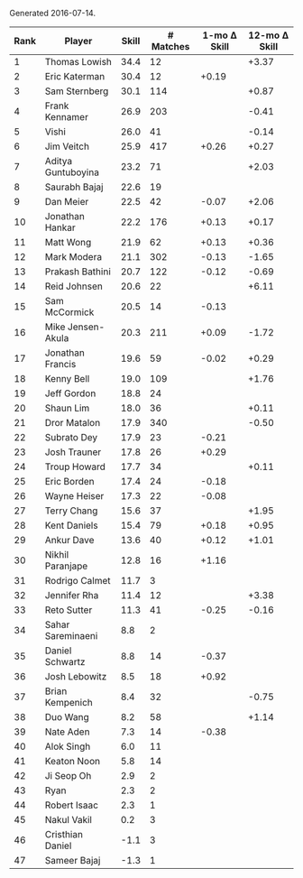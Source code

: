 Generated 2016-07-14.

| Rank | Player             | Skill | # Matches | 1-mo Δ Skill | 12-mo Δ Skill |
|------|--------------------|-------|-----------|--------------|---------------|
|    1 | Thomas Lowish      |  34.4 |        12 |              |         +3.37 |
|    2 | Eric Katerman      |  30.4 |        12 |        +0.19 |               |
|    3 | Sam Sternberg      |  30.1 |       114 |              |         +0.87 |
|    4 | Frank Kennamer     |  26.9 |       203 |              |         -0.41 |
|    5 | Vishi              |  26.0 |        41 |              |         -0.14 |
|    6 | Jim Veitch         |  25.9 |       417 |        +0.26 |         +0.27 |
|    7 | Aditya Guntuboyina |  23.2 |        71 |              |         +2.03 |
|    8 | Saurabh Bajaj      |  22.6 |        19 |              |               |
|    9 | Dan Meier          |  22.5 |        42 |        -0.07 |         +2.06 |
|   10 | Jonathan Hankar    |  22.2 |       176 |        +0.13 |         +0.17 |
|   11 | Matt Wong          |  21.9 |        62 |        +0.13 |         +0.36 |
|   12 | Mark Modera        |  21.1 |       302 |        -0.13 |         -1.65 |
|   13 | Prakash Bathini    |  20.7 |       122 |        -0.12 |         -0.69 |
|   14 | Reid Johnsen       |  20.6 |        22 |              |         +6.11 |
|   15 | Sam McCormick      |  20.5 |        14 |        -0.13 |               |
|   16 | Mike Jensen-Akula  |  20.3 |       211 |        +0.09 |         -1.72 |
|   17 | Jonathan Francis   |  19.6 |        59 |        -0.02 |         +0.29 |
|   18 | Kenny Bell         |  19.0 |       109 |              |         +1.76 |
|   19 | Jeff Gordon        |  18.8 |        24 |              |               |
|   20 | Shaun Lim          |  18.0 |        36 |              |         +0.11 |
|   21 | Dror Matalon       |  17.9 |       340 |              |         -0.50 |
|   22 | Subrato Dey        |  17.9 |        23 |        -0.21 |               |
|   23 | Josh Trauner       |  17.8 |        26 |        +0.29 |               |
|   24 | Troup Howard       |  17.7 |        34 |              |         +0.11 |
|   25 | Eric Borden        |  17.4 |        24 |        -0.18 |               |
|   26 | Wayne Heiser       |  17.3 |        22 |        -0.08 |               |
|   27 | Terry Chang        |  15.6 |        37 |              |         +1.95 |
|   28 | Kent Daniels       |  15.4 |        79 |        +0.18 |         +0.95 |
|   29 | Ankur Dave         |  13.6 |        40 |        +0.12 |         +1.01 |
|   30 | Nikhil Paranjape   |  12.8 |        16 |        +1.16 |               |
|   31 | Rodrigo Calmet     |  11.7 |         3 |              |               |
|   32 | Jennifer Rha       |  11.4 |        12 |              |         +3.38 |
|   33 | Reto Sutter        |  11.3 |        41 |        -0.25 |         -0.16 |
|   34 | Sahar Sareminaeni  |   8.8 |         2 |              |               |
|   35 | Daniel Schwartz    |   8.8 |        14 |        -0.37 |               |
|   36 | Josh Lebowitz      |   8.5 |        18 |        +0.92 |               |
|   37 | Brian Kempenich    |   8.4 |        32 |              |         -0.75 |
|   38 | Duo Wang           |   8.2 |        58 |              |         +1.14 |
|   39 | Nate Aden          |   7.3 |        14 |        -0.38 |               |
|   40 | Alok Singh         |   6.0 |        11 |              |               |
|   41 | Keaton Noon        |   5.8 |        14 |              |               |
|   42 | Ji Seop Oh         |   2.9 |         2 |              |               |
|   43 | Ryan               |   2.3 |         2 |              |               |
|   44 | Robert Isaac       |   2.3 |         1 |              |               |
|   45 | Nakul Vakil        |   0.2 |         3 |              |               |
|   46 | Cristhian Daniel   |  -1.1 |         3 |              |               |
|   47 | Sameer Bajaj       |  -1.3 |         1 |              |               |